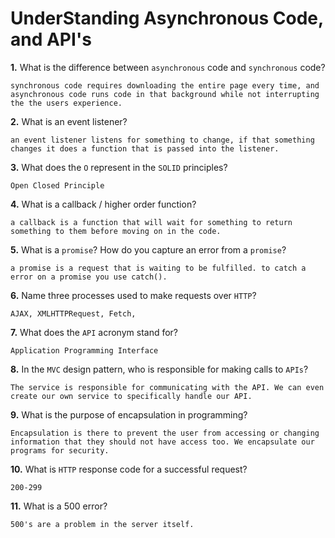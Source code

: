 # UnderStanding Asynchronous Code, and API's

**1.** What is the difference between `asynchronous` code and `synchronous` code?
<!-- enter you answer in the space below -->
```
synchronous code requires downloading the entire page every time, and asynchronous code runs code in that background while not interrupting the the users experience. 
```
**2.** What is an event listener?
<!-- enter you answer in the space below -->
```
an event listener listens for something to change, if that something changes it does a function that is passed into the listener. 
```
**3.** What does the `O` represent in the `SOLID` principles?
<!-- enter you answer in the space below -->
```
Open Closed Principle
```
**4.** What is a callback / higher order function?
<!-- enter you answer in the space below -->
```
a callback is a function that will wait for something to return something to them before moving on in the code. 
```
**5.** What is a `promise`? How do you capture an error from a `promise`?
<!-- enter you answer in the space below -->
```
a promise is a request that is waiting to be fulfilled. to catch a error on a promise you use catch().
```
**6.** Name three processes used to make requests over `HTTP`?
<!-- enter you answer in the space below -->
```
AJAX, XMLHTTPRequest, Fetch, 
```
**7.** What does the `API` acronym stand for?
<!-- enter you answer in the space below -->
```
Application Programming Interface
```
**8.** In the `MVC` design pattern, who is responsible for making calls to `APIs`?
<!-- enter you answer in the space below -->
```
The service is responsible for communicating with the API. We can even create our own service to specifically handle our API. 
```
**9.** What is the purpose of encapsulation in programming?
<!-- enter you answer in the space below -->
```
Encapsulation is there to prevent the user from accessing or changing information that they should not have access too. We encapsulate our programs for security. 
```
**10.** What is `HTTP` response code for a successful request?
<!-- enter you answer in the space below -->
```
200-299
```
**11.** What is a 500 error?
<!-- enter you answer in the space below -->
```
500's are a problem in the server itself. 
```